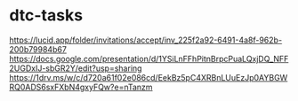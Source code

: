 # dtc-tasks
https://lucid.app/folder/invitations/accept/inv_225f2a92-6491-4a8f-962b-200b79984b67
https://docs.google.com/presentation/d/1YSiLnFFhPitnBrpcPuaLQxjDQ_NFF2UGDxIJ-sbGR2Y/edit?usp=sharing
https://1drv.ms/w/c/d720a61f02e086cd/EekBz5pC4XRBnLUuEzJp0AYBGWRQ0ADS6sxFXbN4gxyFQw?e=nTanzm
